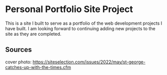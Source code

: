 # Personal Portfolio Site Project

This is a site I built to serve as a portfolio of the web development projects I have built. I am looking forward to continuing adding new projects to the site as they are completed.

## Sources

cover photo: https://siteselection.com/issues/2022/may/st-george-catches-up-with-the-times.cfm
